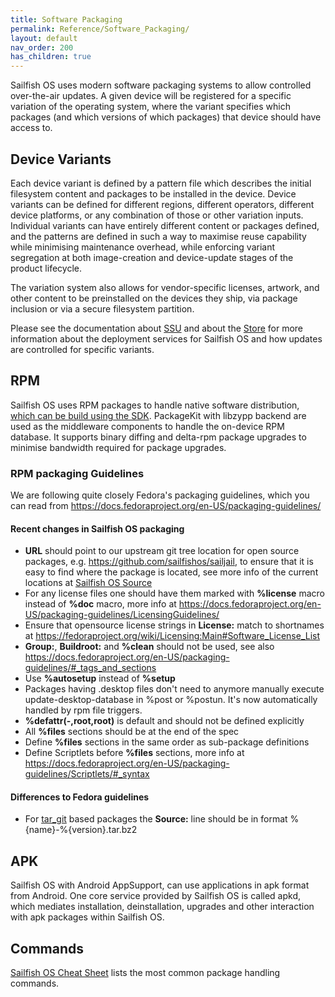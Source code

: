 ```yaml
---
title: Software Packaging
permalink: Reference/Software_Packaging/
layout: default
nav_order: 200
has_children: true
---
```


Sailfish OS uses modern software packaging systems to allow controlled over-the-air updates. A given device will be registered for a specific variation of the operating system, where the variant specifies which packages (and which versions of which packages) that device should have access to.

## Device Variants

Each device variant is defined by a pattern file which describes the initial filesystem content and packages to be installed in the device. Device variants can be defined for different regions, different operators, different device platforms, or any combination of those or other variation inputs. Individual variants can have entirely different content or packages defined, and the patterns are defined in such a way to maximise reuse capability while minimising maintenance overhead, while enforcing variant segregation at both image-creation and device-update stages of the product lifecycle.

The variation system also allows for vendor-specific licenses, artwork, and other content to be preinstalled on the devices they ship, via package inclusion or via a secure filesystem partition.

Please see the documentation about [SSU](/Services/Deployment/SSU) and about the [Store](/Services/Deployment/Store) for more information about the deployment services for Sailfish OS and how updates are controlled for specific variants.

## RPM

Sailfish OS uses RPM packages to handle native software distribution, [ which can be build using the SDK](/Tools/Sailfish_SDK/Building_packages). PackageKit with libzypp backend are used as the middleware components to handle the on-device RPM database. It supports binary diffing and delta-rpm package upgrades to minimise bandwidth required for package upgrades.

### RPM packaging Guidelines

We are following quite closely Fedora's packaging guidelines, which you can read from <https://docs.fedoraproject.org/en-US/packaging-guidelines/>

#### Recent changes in Sailfish OS packaging

  - **URL** should point to our upstream git tree location for open source packages, e.g. <https://github.com/sailfishos/sailjail>, to ensure that it is easy to find where the package is located, see more info of the current locations at [Sailfish OS Source](/Services/Development/Sailfish_OS_Source)
  - For any license files one should have them marked with **%license** macro instead of **%doc** macro, more info at <https://docs.fedoraproject.org/en-US/packaging-guidelines/LicensingGuidelines/>
  - Ensure that opensource license strings in **License:** match to shortnames at <https://fedoraproject.org/wiki/Licensing:Main#Software_License_List>
  - **Group:**, **Buildroot:** and **%clean** should not be used, see also <https://docs.fedoraproject.org/en-US/packaging-guidelines/#_tags_and_sections>
  - Use **%autosetup** instead of **%setup**
  - Packages having .desktop files don't need to anymore manually execute update-desktop-database in %post or %postun. It's now automatically handled by rpm file triggers.
  - **%defattr(-,root,root)** is default and should not be defined explicitly
  - All **%files** sections should be at the end of the spec
  - Define **%files** sections in the same order as sub-package definitions
  - Define Scriptlets before **%files** sections, more info at <https://docs.fedoraproject.org/en-US/packaging-guidelines/Scriptlets/#_syntax>

#### Differences to Fedora guidelines

  - For [tar_git](/Tools/Sailfish_SDK/Building_packages#tar-git-packaging-structure) based packages the **Source:** line should be in format %{name}-%{version}.tar.bz2

## APK

Sailfish OS with Android AppSupport, can use applications in apk format from Android. One core service provided by Sailfish OS is called apkd, which mediates installation, deinstallation, upgrades and other interaction with apk packages within Sailfish OS.

## Commands

[Sailfish OS Cheat Sheet](/Reference/Sailfish_OS_Cheat_Sheet#package-handling) lists the most common package handling commands.
